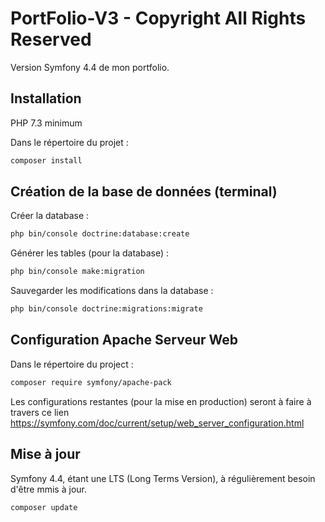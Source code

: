 # PortFolio-V3 - Copyright All Rights Reserved

Version Symfony 4.4 de mon portfolio.

## Installation

PHP 7.3 minimum

Dans le répertoire du projet : 

```bash
composer install
```

## Création de la base de données (terminal)

Créer la database :
```bash
php bin/console doctrine:database:create
```


Générer les tables (pour la database) :
```bash
php bin/console make:migration
```


Sauvegarder les modifications dans la database :
```bash
php bin/console doctrine:migrations:migrate
```


## Configuration Apache Serveur Web

Dans le répertoire du project :
```bash
composer require symfony/apache-pack
```

Les configurations restantes (pour la mise en production) seront à faire à travers ce lien https://symfony.com/doc/current/setup/web_server_configuration.html

## Mise à jour

Symfony 4.4, étant une LTS (Long Terms Version), à régulièrement besoin d'être mmis à jour.
```bash
composer update
```
